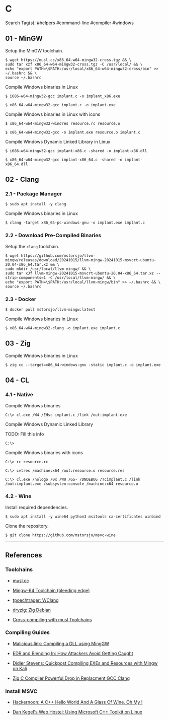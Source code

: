 # C

Search Tag(s): #helpers #command-line #compiler #windows

## 01 - MinGW

Setup the MinGW toolchain.

```
$ wget https://musl.cc/x86_64-w64-mingw32-cross.tgz && \
sudo tar xzf x86_64-w64-mingw32-cross.tgz -C /usr/local/ && \
echo "export PATH=\$PATH:/usr/local/x86_64-w64-mingw32-cross/bin" >> ~/.bashrc && \
source ~/.bashrc
```

Compile Windows binaries in Linux

```
$ i686-w64-mingw32-gcc implant.c -o implant_x86.exe

$ x86_64-w64-mingw32-gcc implant.c -o implant.exe
```

Compile Windows binaries in Linux with icons

```
$ x86_64-w64-mingw32-windres resource.rc resource.o

$ x86_64-w64-mingw32-gcc -o implant.exe resource.o implant.c
```

Compile Windows Dynamic Linked Library in Linux

```
$ i686-w64-mingw32-gcc implant-x86.c -shared -o implant-x86.dll

$ x86_64-w64-mingw32-gcc implant-x86_64.c -shared -o implant-x86_64.dll
```

## 02 - Clang

### 2.1 - Package Manager

```
$ sudo apt install -y clang
```

Compile Windows binaries in Linux

```
$ clang -target x86_64-pc-windows-gnu -o implant.exe implant.c
```

### 2.2 - Download Pre-Compiled Binaries

Setup the `clang` toolchain.

```
$ wget https://github.com/mstorsjo/llvm-mingw/releases/download/20241015/llvm-mingw-20241015-msvcrt-ubuntu-20.04-x86_64.tar.xz && \
sudo mkdir /usr/local/llvm-mingw/ && \
sudo tar xJf llvm-mingw-20241015-msvcrt-ubuntu-20.04-x86_64.tar.xz --strip-components=1 -C /usr/local/llvm-mingw/ && \
echo "export PATH=\$PATH:/usr/local/llvm-mingw/bin" >> ~/.bashrc && \
source ~/.bashrc
```

### 2.3 - Docker

```
$ docker pull mstorsjo/llvm-mingw:latest
```

Compile Windows binaries in Linux

```
$ x86_64-w64-mingw32-clang -o implant.exe implant.c
```

## 03 - Zig

Compile Windows binaries in Linux

```
$ zig cc --target=x86_64-windows-gnu -static implant.c -o implant.exe
```

## 04 - CL

### 4.1 - Native

Compile Windows binaries

```
C:\> cl.exe /W4 /EHsc implant.c /link /out:implant.exe
```

Compile Windows Dynamic Linked Library

TODO: Fill this info

```
C:\>
```

Compile Windows binaries with icons

```
C:\> rc resource.rc

C:\> cvtres /machine:x64 /out:resource.o resource.res

C:\> cl.exe /nologo /0x /W0 /GS- /DNDEBUG /Tcimplant.c /link /out:implant.exe /subsystem:console /machine:x64 resource.o
```

### 4.2 - Wine

Install required dependencies.

```
$ sudo apt install -y wine64 python3 msitools ca-certificates winbind
```

Clone the repository.

```
$ git clone https://github.com/mstorsjo/msvc-wine 
```

---
## References

### Toolchains

- [musl.cc](https://musl.cc/)

- [Mingw-64 Toolchain (bleeding edge)](https://sourceforge.net/p/mingw-w64/)

- [tpoechtrager: WClang](https://github.com/tpoechtrager/wclang)

- [dryzig: Zig Debian](https://github.com/dryzig/zig-debian)

- [Cross-compiling with musl Toolchains](https://ariya.io/2020/06/cross-compiling-with-musl-toolchains)

### Compiling Guides

- [Malicious.link: Compiling a DLL using MingGW](https://room362.com/posts/2020/compiling-a-dll-using-mingw/)

- [EDR and Blending In: How Attackers Avoid Getting Caught](https://www.optiv.com/insights/source-zero/blog/edr-and-blending-how-attackers-avoid-getting-caught)

- [Didier Stevens: Quickpost Compiling EXEs and Resources with Mingw on Kali](https://blog.didierstevens.com/2018/09/17/quickpost-compiling-exes-and-resources-with-mingw-on-kali/)

- [Zig C Compiler Powerful Drop in Replacment GCC Clang](https://andrewkelley.me/post/zig-cc-powerful-drop-in-replacement-gcc-clang.html)

### Install MSVC

- [Hackernoon: A C++ Hello World And A Glass Of Wine, Oh My !](https://medium.com/hackernoon/a-c-hello-world-and-a-glass-of-wine-oh-my-263434c0b8ad)

- [Dan Kegel's Web Hostel: Using Microsoft C++ Toolkit on Linux](http://kegel.com/wine/cl-howto.html)